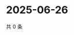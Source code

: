 # 2025-06-26

共 0 条

<!-- BEGIN ZHIHUQUESTIONS -->
<!-- 最后更新时间 Thu Jun 26 2025 22:11:10 GMT+0800 (China Standard Time) -->

<!-- END ZHIHUQUESTIONS -->
